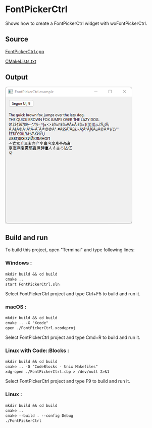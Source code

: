 # FontPickerCtrl

Shows how to create a FontPickerCtrl widget with wxFontPickerCtrl.

## Source

[FontPickerCtrl.cpp](FontPickerCtrl.cpp)

[CMakeLists.txt](CMakeLists.txt)

## Output

![output](../../../docs/Pictures/FontPickerCtrl.png)

## Build and run

To build this project, open "Terminal" and type following lines:

### Windows :

``` shell
mkdir build && cd build
cmake .. 
start FontPickerCtrl.sln
```

Select FontPickerCtrl project and type Ctrl+F5 to build and run it.

### macOS :

``` shell
mkdir build && cd build
cmake .. -G "Xcode"
open ./FontPickerCtrl.xcodeproj
```

Select FontPickerCtrl project and type Cmd+R to build and run it.

### Linux with Code::Blocks :

``` shell
mkdir build && cd build
cmake .. -G "CodeBlocks - Unix Makefiles"
xdg-open ./FontPickerCtrl.cbp > /dev/null 2>&1
```

Select FontPickerCtrl project and type F9 to build and run it.

### Linux :

``` shell
mkdir build && cd build
cmake .. 
cmake --build . --config Debug
./FontPickerCtrl
```
